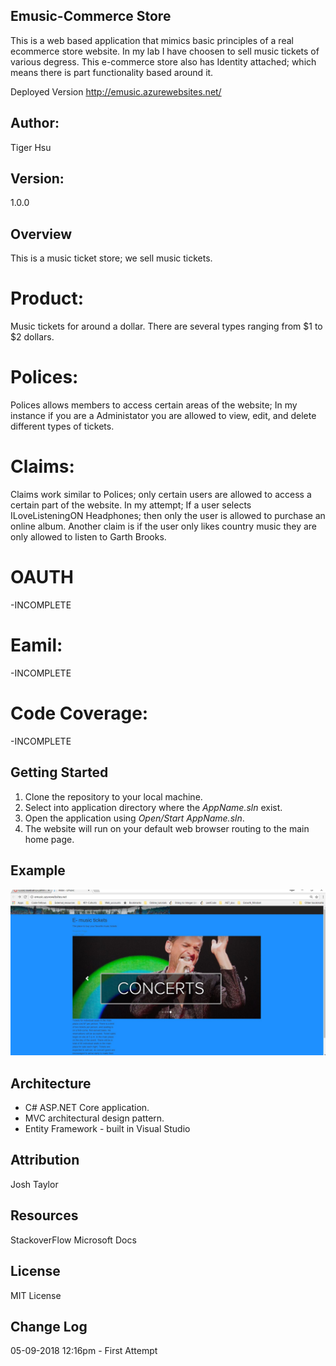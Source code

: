 ## Emusic-Commerce Store
This is a web based application that mimics basic principles of a real ecommerce store website. In
my lab I have choosen to sell music tickets of various degress. This e-commerce store also has
Identity attached; which means there is part functionality based around it.

Deployed Version
http://emusic.azurewebsites.net/

## Author:
Tiger Hsu

## Version:
1.0.0

## Overview
This is a music ticket store; we sell music tickets.

# Product:
Music tickets for around a dollar. There are several types ranging from $1 to $2 dollars.

# Polices:
Polices allows members to access certain areas of the website; In my instance if you are a Administator you 
are allowed to view, edit, and delete different types of tickets.

# Claims: 
Claims work similar to Polices; only certain users are allowed to access a certain part of the website.
In my attempt; If a user selects ILoveListeningON Headphones; then only the user is allowed to purchase 
an online album. Another claim is if the user only likes country music they are only allowed to listen to Garth Brooks.


# OAUTH
-INCOMPLETE

# Eamil:
-INCOMPLETE

# Code Coverage:
-INCOMPLETE


## Getting Started
1. Clone the repository to your local machine.
2. Select into application directory where the *AppName.sln* exist.
3. Open the application using *Open/Start AppName.sln*.
5. The website will run on your default web browser routing to the main home page.

## Example

![alt text](Estore.JPG)

<!-- Show them what looks like and how how to use the application.  -->

## Architecture
 - C# ASP.NET Core application.
 - MVC architectural design pattern.
 - Entity Framework - built in Visual Studio


## Attribution
Josh Taylor


## Resources
StackoverFlow
Microsoft Docs

## License
MIT License

## Change Log

05-09-2018 12:16pm - First Attempt

